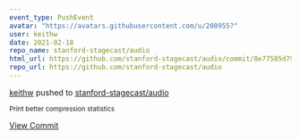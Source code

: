```yaml
---
event_type: PushEvent
avatar: "https://avatars.githubusercontent.com/u/208955?"
user: keithw
date: 2021-02-18
repo_name: stanford-stagecast/audio
html_url: https://github.com/stanford-stagecast/audio/commit/8e77585d79e08af55d02bebc076c0b87b0246d50
repo_url: https://github.com/stanford-stagecast/audio
---
```


<a href='https://github.com/keithw' target='_blank'>keithw</a> pushed to <a href='https://github.com/stanford-stagecast/audio' target='_blank'>stanford-stagecast/audio</a>

<small>Print better compression statistics</small>

<a href='https://github.com/stanford-stagecast/audio/commit/8e77585d79e08af55d02bebc076c0b87b0246d50' target='_blank'>View Commit</a>